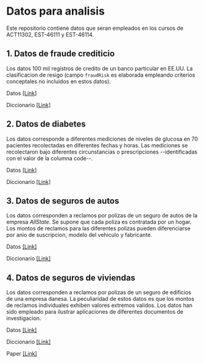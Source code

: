 # Datos para analisis

Este repositorio contiene datos que seran empleados en los cursos de ACT11302, EST-46111 y EST-46114.

## 1. Datos de fraude crediticio

Los datos 100 mil registros de credito de un banco particular en EE.UU. La clasificacion de resigo (campo `fraudRisk` es elaborada empleando criterios conceptales no incluidos en estos datos).

Datos [[Link]](https://github.com/JCMO-ITAM/Data4Analysis/blob/master/d4a_fraud_data.csv)

Diccionario [[Link]](https://github.com/JCMO-ITAM/Data4Analysis/blob/master/d4a_fraud_dictionary.md)

## 2. Datos de diabetes

Los datos corresponde a diferentes mediciones de niveles de glucosa en 70 pacientes recolectadas en diferentes fechas y horas. Las mediciones se recolectaron bajo diferentes circunstancias o prescripciones --identificadas con el valor de la columna code--.

Datos [[Link]](https://github.com/JCMO-ITAM/Data4Analysis/blob/master/d4a_diabetes_data.csv)

Diccionario [[Link]](https://github.com/JCMO-ITAM/Data4Analysis/blob/master/d4a_diabetes_diccionario.md)

## 3. Datos de seguros de autos

Los datos corresponden a reclamos por polizas de un seguro de autos de la empresa _AllState_. Se supone que cada poliza es contratada por un hogar. Los montos de reclamos para las diferentes polizas pueden diferenciarse por anio de suscripcion, modelo del vehiculo y fabricante.

Datos [[Link]](https://github.com/JCMO-ITAM/Data4Analysis/blob/master/d4a_allstateclaim_data.csv)

Diccionario [[Link]](https://github.com/JCMO-ITAM/Data4Analysis/blob/master/d4a_allstateclaim_dictionary.md)

## 4. Datos de seguros de viviendas

Los datos corresponden a reclamos por polizas de un seguro de edificios de una empresa danesa. La peculiaridad de estos datos es que los montos de reclamos individuales exhiben valores extremos validos. Los datos han sido empleado para ilustrar aplicaciones de diferentes documentos de investigacion.

Datos [[Link]](https://github.com/JCMO-ITAM/Data4Analysis/blob/master/d4a_danishinsurancedata.cvs.csv)

Diccionario [[Link]](https://github.com/JCMO-ITAM/Data4Analysis/blob/master/d4a_danishinsurancedata_dictionary.md)

Paper [[Link]](https://www.cambridge.org/core/journals/astin-bulletin-journal-of-the-iaa/article/estimating-the-tails-of-loss-severity-distributions-using-extreme-value-theory/745048C645338C953C522CB29C7D0FF9)


